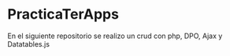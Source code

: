 # PracticaTerApps
En el siguiente repositorio se realizo un crud con php, DPO, Ajax y Datatables.js
